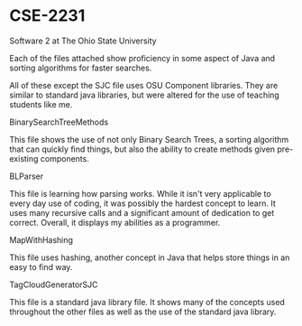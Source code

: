 # CSE-2231
Software 2 at The Ohio State University

Each of the files attached show proficiency in some aspect of Java and sorting algorithms for faster searches.

All of these except the SJC file uses OSU Component libraries. They are similar to standard java libraries, but were altered for the use of teaching students like me. 

BinarySearchTreeMethods

This file shows the use of not only Binary Search Trees, a sorting algorithm that can quickly find things, but also the ability to create methods given pre-existing components. 

BLParser

This file is learning how parsing works. While it isn't very applicable to every day use of coding, it was possibly the hardest concept to learn. It uses many recursive calls and a significant amount of dedication to get correct. Overall, it displays my abilities as a programmer.

MapWithHashing

This file uses hashing, another concept in Java that helps store things in an easy to find way.

TagCloudGeneratorSJC

This file is a standard java library file. It shows many of the concepts used throughout the other files as well as the use of the standard java library.
